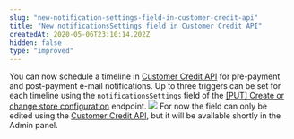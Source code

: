 ```yaml
---
slug: "new-notification-settings-field-in-customer-credit-api"
title: "New notificationsSettings field in Customer Credit API"
createdAt: 2020-05-06T23:10:14.202Z
hidden: false
type: "improved"
---
```


You can now schedule a timeline in [Customer Credit API](https://developers.vtex.com/reference/customer-credit-api-overview) for pre-payment and post-payment e-mail notifications. Up to three triggers can be set for each timeline using the `notificationsSettings` field of the [[PUT] Create or change store configuration](https://developers.vtex.com/reference/store-configuration#createorchangestoreconfiguration) endpoint.
![](https://files.readme.io/db65442-Prepayment-PostPayment-Timeline.png)
For now the field can only be edited using the [Customer Credit API](https://developers.vtex.com/reference/customer-credit-api-overview), but it will be available shortly in the Admin panel.